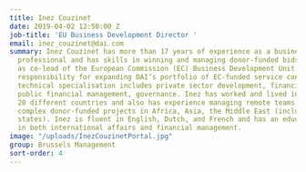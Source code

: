 ```yaml
---
title: Inez Couzinet
date: 2019-04-02 12:50:00 Z
job-title: 'EU Business Development Director '
email: inez_couzinet@dai.com
summary: Inez Couzinet has more than 17 years of experience as a business development
  professional and has skills in winning and managing donor-funded bids. In her role
  as co-lead of the European Commission (EC) Business Development Unit, she has primary
  responsibility for expanding DAI’s portfolio of EC-funded service contracts. Her
  technical specialisation includes private sector development, financial inclusion,
  public financial management, governance. Inez has worked and lived in more than
  20 different countries and also has experience managing remote teams implementing
  complex donor-funded projects in Africa, Asia, the Middle East (including in fragile
  states). Inez is fluent in English, Dutch, and French and has an educational background
  in both international affairs and financial management.
image: "/uploads/InezCouzinetPortal.jpg"
group: Brussels Management
sort-order: 4
---
```


